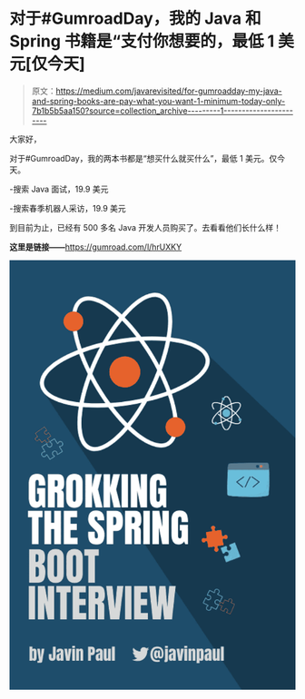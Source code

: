 # 对于#GumroadDay，我的 Java 和 Spring 书籍是“支付你想要的，最低 1 美元[仅今天]

> 原文：<https://medium.com/javarevisited/for-gumroadday-my-java-and-spring-books-are-pay-what-you-want-1-minimum-today-only-7b1b5b5aa150?source=collection_archive---------1----------------------->

大家好，

对于#GumroadDay，我的两本书都是“想买什么就买什么”，最低 1 美元。仅今天。

-搜索 Java 面试，19.9 美元

-搜索春季机器人采访，19.9 美元

到目前为止，已经有 500 多名 Java 开发人员购买了。去看看他们长什么样！

**这里是链接——**<https://gumroad.com/l/hrUXKY>

**![](img/329c0a1a708e7c95391b7006d0d28e0c.png)**